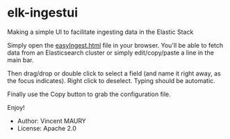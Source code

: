 # elk-ingestui
Making a simple UI to facilitate ingesting data in the Elastic Stack

Simply open the [easyIngest.html](easyIngest.html) file in your browser. You'll be able to fetch data from an Elasticsearch cluster or simply edit/copy/paste a line in the main bar.

Then drag/drop or double click to select a field (and name it right away, as the focus indicates).
Right click to deselect.
Typing should be automatic.

Finally use the Copy button to grab the configuration file.

Enjoy!

* Author: Vincent MAURY
* License: Apache 2.0
